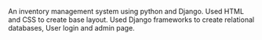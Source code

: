 An inventory management system using python and Django.
 Used HTML and CSS to create base layout. 
 Used Django frameworks to create relational databases, User login and admin page.
